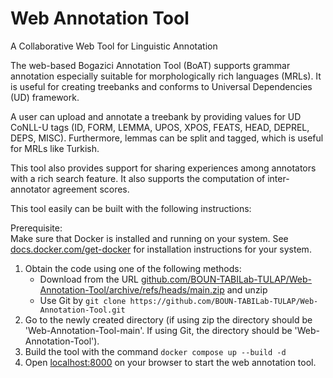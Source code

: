 # Web Annotation Tool

A Collaborative Web Tool for Linguistic Annotation

The web-based Bogazici Annotation Tool (BoAT) supports grammar annotation especially suitable for morphologically rich languages (MRLs). It is useful for creating treebanks and conforms to Universal Dependencies (UD) framework.

A user can upload and annotate a treebank by providing values for UD CoNLL-U tags (ID, FORM, LEMMA, UPOS, XPOS, FEATS, HEAD, DEPREL, DEPS, MISC). Furthermore, lemmas can be split and tagged, which is useful for MRLs like Turkish.

This tool also provides support for sharing experiences among annotators with a rich search feature. It also supports the computation of inter-annotator agreement scores.

This tool easily can be built with the following instructions:

Prerequisite:  
Make sure that Docker is installed and running on your system.
See [docs.docker.com/get-docker](https://docs.docker.com/get-docker/) for installation instructions for your system.

1. Obtain the code using one of the following methods:
    - Download from the URL [github.com/BOUN-TABILab-TULAP/Web-Annotation-Tool/archive/refs/heads/main.zip](https://github.com/BOUN-TABILab-TULAP/Web-Annotation-Tool/archive/refs/heads/main.zip) and unzip
    - Use Git by `git clone https://github.com/BOUN-TABILab-TULAP/Web-Annotation-Tool.git`
2. Go to the newly created directory (if using zip the directory should be 'Web-Annotation-Tool-main'. If using Git, the directory should be 'Web-Annotation-Tool').
3. Build the tool with the command `docker compose up --build -d`
4. Open [localhost:8000](http://localhost:8000) on your browser to start the web annotation tool.
